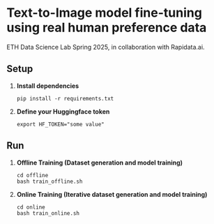 # Text-to-Image model fine-tuning using real human preference data

ETH Data Science Lab Spring 2025, in collaboration with Rapidata.ai. 

## Setup

1. **Install dependencies**  
    ``` 
   pip install -r requirements.txt
    ```

2. **Define your Huggingface token**
    ```
   export HF_TOKEN="some value"
    ```



## Run
1. **Offline Training (Dataset generation and model training)**  
    ```
    cd offline
    bash train_offline.sh
    ```

2. **Online Training (Iterative dataset generation and model training)**  
    ```
    cd online
    bash train_online.sh
    ```


